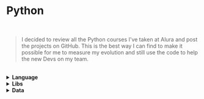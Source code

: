 # Python

<br>

> I decided to review all the Python courses I've taken at Alura and post the projects on GitHub. This is the best way I can find to make it possible for me to measure my evolution and still use the code to help the new Devs on my team.

<br>

<details>
    <summary>
        <b>Language</b>
    </summary>
            <li>P01 - Part 01: Introduction to the New Version of the Language</li>
            <li>P02 - Part 02: Advancing in Language</li>
            <li>P03 - Introduction to Object Orientation</li>
            <li>P04 - Advancing in Object Orientation</li>
            <li>P05 - Working with I/O</li>
            <li>P06 - Data Validation in the Brazilian Standard</li>
</details>
<details>
    <summary>
        <b>Libs</b>
    </summary>
            <li>P01 - Python for Data Science: Introduction to the Language and Numpy</li>
            <li>P03 - Python Pandas - Handling and Analyzing Data</li>
    </summary>
</details>
<details>
    <summary>
        <b>Data</b>
    </summary>
    </summary>
</details> 